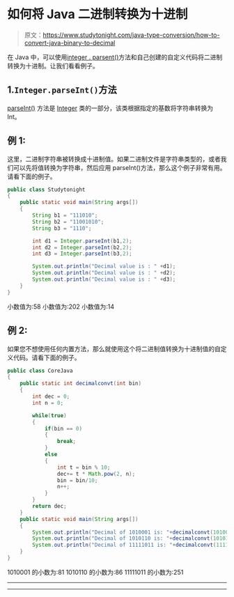# 如何将 Java 二进制转换为十进制

> 原文：<https://www.studytonight.com/java-type-conversion/how-to-convert-java-binary-to-decimal>

在 Java 中，可以使用[integer . parsent()](https://www.studytonight.com/java-wrapper-class/java-integer-parseint-string-int-method)方法和自己创建的自定义代码将二进制转换为十进制。让我们看看例子。

## 1.`Integer.parseInt()`方法

[parseInt()](https://www.studytonight.com/java-wrapper-class/java-integer-parseint-string-int-method) 方法是 [Integer](https://www.studytonight.com/java/wrapper-class.php) 类的一部分，该类根据指定的基数将字符串转换为 Int。

## 例 1:

这里，二进制字符串被转换成十进制值。如果二进制文件是字符串类型的，或者我们可以先将值转换为字符串，然后应用 parseInt()方法，那么这个例子非常有用。请看下面的例子。

```java
public class Studytonight
{    
	public static void main(String args[])
	{    
		String b1 = "111010";
		String b2 = "11001010";
		String b3 = "1110";

		int d1 = Integer.parseInt(b1,2);
		int d2 = Integer.parseInt(b2,2);
		int d3 = Integer.parseInt(b3,2);

		System.out.println("Decimal value is : " +d1);
		System.out.println("Decimal value is : " +d2);
		System.out.println("Decimal value is : " +d3);
	}    
}
```

小数值为:58
小数值为:202
小数值为:14

## 例 2:

如果您不想使用任何内置方法，那么就使用这个将二进制值转换为十进制值的自定义代码。请看下面的例子。

```java
public class CoreJava
{    
	public static int decimalconvt(int bin)
	{  
		int dec = 0;  
		int n = 0;  

		while(true)
		{  
			if(bin == 0)
			{  
				break;  
			}
			else 
			{  
				int t = bin % 10;  
				dec+= t * Math.pow(2, n);  
				bin = bin/10;  
				n++;  
			}  
		}  
		return dec;
	}
	public static void main(String args[])
	{    
		System.out.println("Decimal of 1010001 is: "+decimalconvt(1010001));  
		System.out.println("Decimal of 1010110 is: "+decimalconvt(1010110));  
		System.out.println("Decimal of 11111011 is: "+decimalconvt(11111011));  
	}    
}
```

1010001 的小数为:81
1010110 的小数为:86
11111011 的小数为:251

* * *

* * *